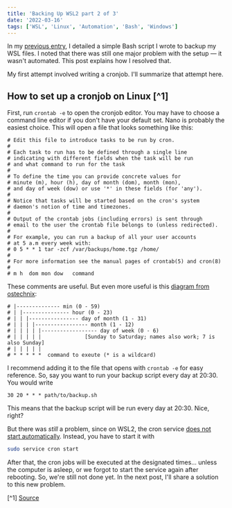 ```yaml
---
title: 'Backing Up WSL2 part 2 of 3'
date: '2022-03-16'
tags: ['WSL', 'Linux', 'Automation', 'Bash', 'Windows']
---
```


In my [previous entry](https://todo-name-blog.vercel.app/posts/wsl-backup-1), I detailed a simple Bash script I wrote to backup my WSL files. I noted that there was still one major problem with the setup — it wasn't automated. This post explains how I resolved that.

My first attempt involved writing a cronjob. I'll summarize that attempt here.

## How to set up a cronjob on Linux [^1]

First, run `crontab -e` to open the cronjob editor. You may have to choose a command line editor if you don't have your default set. Nano is probably the easiest choice. This will open a file that looks something like this:

```plain-text
# Edit this file to introduce tasks to be run by cron.
#
# Each task to run has to be defined through a single line
# indicating with different fields when the task will be run
# and what command to run for the task
#
# To define the time you can provide concrete values for
# minute (m), hour (h), day of month (dom), month (mon),
# and day of week (dow) or use '*' in these fields (for 'any').
#
# Notice that tasks will be started based on the cron's system
# daemon's notion of time and timezones.
#
# Output of the crontab jobs (including errors) is sent through
# email to the user the crontab file belongs to (unless redirected).
#
# For example, you can run a backup of all your user accounts
# at 5 a.m every week with:
# 0 5 * * 1 tar -zcf /var/backups/home.tgz /home/
#
# For more information see the manual pages of crontab(5) and cron(8)
#
# m h  dom mon dow   command
```

These comments are useful. But even more useful is this [diagram from ostechnix](https://ostechnix.com/a-beginners-guide-to-cron-jobs/):

```plain-text
# |-------------- min (0 - 59)
# | |--------------- hour (0 - 23)
# | | |---------------- day of month (1 - 31)
# | | | |----------------- month (1 - 12)
# | | | | |------------------ day of week (0 - 6)
# | | | | |              [Sunday to Saturday; names also work; 7 is also Sunday]
# | | | | |
# * * * * *  command to exeute (* is a wildcard)
```

I recommend adding it to the file that opens with `crontab -e` for easy reference. So, say you want to run your backup script every day at 20:30. You would write

```plain-text
30 20 * * * path/to/backup.sh
```

This means that the backup script will be run every day at 20:30. Nice, right?

But there was _still_ a problem, since on WSL2, the cron service [does not start automatically](https://www.howtogeek.com/746532/how-to-launch-cron-automatically-in-wsl-on-windows-10-and-11/). Instead, you have to start it with

```sh
sudo service cron start
```

After that, the cron jobs will be executed at the designated times... unless the computer is asleep, or we forgot to start the service again after rebooting. So, we're still not done yet. In the next post, I'll share a solution to this new problem.

[^1] [Source](https://www.howtogeek.com/101288/how-to-schedule-tasks-on-linux-an-introduction-to-crontab-files/)

